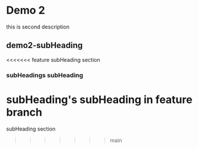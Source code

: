 # Demo 2

this is second description

## demo2-subHeading

<<<<<<< feature
subHeading section

### subHeadings subHeading

subHeading's subHeading in feature branch
=======
subHeading section
>>>>>>> main
